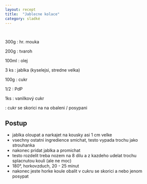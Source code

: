 ```yaml
---
layout: recept
title:  "Jablecne kolace"
category: sladké
---
```


<br>

<div class="ingredience" markdown="1">

300g
: hr. mouka

200g
: tvaroh

100ml
: olej

3 ks
: jablka (kyselejsi, stredne velka)

100g
: cukr

1/2 
: PdP

1ks
: vanilkový cukr


: cukr se skorici na na obaleni / posypani

</div>

## Postup

<div class="postup" markdown="1">  

- jablka oloupat a narkajet na kousky asi 1 cm velke
- vsechny ostatni ingredience smichat, testo vypada trochu jako strouhanka
- nakonec pridat jablka a promichat
- testo rozdelit treba nozem na 8 dilu a z kazdeho udelat trochu splacnutou kouli (ale ne moc)
- 180°, horkovzduch, 20 - 25 minut
- nakonec jeste horke koule obalit v cukru se skorici a nebo jenom posypat
     
</div>
